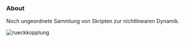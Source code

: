 ### About

Noch ungeordnete Sammlung von Skripten zur nichtlinearen Dynamik.

![rueckkopplung](https://user-images.githubusercontent.com/77980708/224263553-90c881d2-2a7c-4f81-8898-13d3e95ea455.png)
